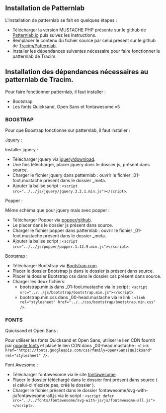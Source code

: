 ## Installation de Patternlab

L'installation de patternlab se fait en quelques étapes :

- Télécharger la version MUSTACHE PHP présente sur le github de [Patternlab.io](https://github.com/pattern-lab/patternlab-php) puis suivez les instructions.
- Remplacer le contenu du fichier source par celui présent sur le github de [Tracim/Patternlab](https://github.com/tracim/patternLab).
- Installer les dépendances suivantes nécessaire pour faire fonctionner le patternlab de Tracim.


## Installation des dépendances nécessaires au patternlab de Tracim.

Pour faire fonctionner patternlab, il faut installer :

- Bootstrap
- Les fonts Quicksand, Open Sans et fontawesome v5


### BOOSTRAP

Pour que Boostrap fonctionne sur patternlab, il faut installer :

Jquery : 

Installer jquery :

- Télécharger jquery via [jquery/download](http://jquery.com/download/).
- Une fois télécharger, placer jquery dans le dossier js, présent dans source.
- Charger le fichier jquery dans patternlab : ouvrir le fichier _01-foot.mustache présent dans le dossier _meta.
- Ajouter la balise script : `<script src="../../js/jquery/jquery.3.2.1.min.js"></script>`.

Popper :

Même schéma que pour jquery mais avec popper :

- Télécharger Popper via [popper/github](https://github.com/FezVrasta/popper.js).
- Le placer dans le dossier js présent dans source. 
- Charger le fichier popper dans patternlab : ouvrir le fichier _01-foot.mustache présent dans le dossier _meta.
- Ajouter la balise script : `<script src="../../js/popper/popper.1.12.9.min.js"></script>`.


Bootstrap :

- Télécharger Bootstrap via [Bootstrap.com](https://getbootstrap.com/docs/4.0/getting-started/introduction/).
- Placer le dossier Bootstrap js dans le dossier js présent dans source.
- Placer le dossier Bootstrap css dans le dossier css présent dans source.
- Charger les deux fichiers:
  - bootstrap.min.js dans _01-foot.mustache via le script : `<script src="../../js/bootstrap/bootstrap.min.js"></script>`.
  - bootstrap.min.css dans _00-head.mustache via le link  : `<link rel="stylesheet" href="../../css/bootstrap/bootstrap.min.css" />`.


### FONTS

Quicksand et Open Sans :

Pour utiliser les fonts Quicksand et Open Sans, utiliser le lien CDN fournit par [google fonts](https://fonts.google.com/) et placé le lien CDN dans _00-head.mustache :
`<link href="https://fonts.googleapis.com/css?family=Open+Sans|Quicksand" rel="stylesheet" />`. 


Font Awesome :

- Télécharger fontawesome via le site [fontawesome](https://fontawesome.com/).
- Placer le dossier téléchargé dans le dossier font présent dans source ( si celui-ci n'existe pas, créé le dossier ).
- Charger le fichier présent dans le dossier fontawesome/svg-with-js/fontawesome-all.js via le script :
`<script defer src="../../fonts/fontawesome/svg-with-js/js/fontawesome-all.js"></script>`.